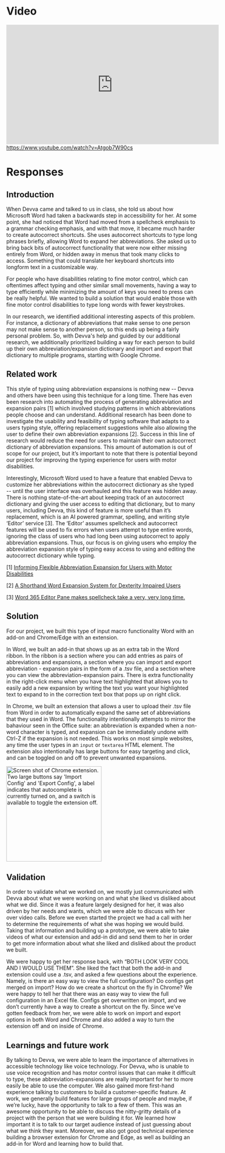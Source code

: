 # Video

<iframe width="560" height="315" src="https://www.youtube.com/embed/Atgob7W90cs" title="YouTube video player" frameborder="0" allow="accelerometer; autoplay; clipboard-write; encrypted-media; gyroscope; picture-in-picture" allowfullscreen></iframe>

<div>
  <a href="https://www.youtube.com/watch?v=Atgob7W90cs">https://www.youtube.com/watch?v=Atgob7W90cs</a>
</div>

# Responses
## Introduction

When Devva came and talked to us in class, she told us about how Microsoft Word had taken a backwards step in accessibility for her. At some point, she had noticed that Word had moved from a spellcheck emphasis to a grammar checking emphasis, and with that move, it became much harder to create autocorrect shortcuts. She uses autocorrect shortcuts to type long phrases briefly, allowing Word to expand her abbreviations. She asked us to bring back bits of autocorrect functionality that were now either missing entirely from Word, or hidden away in menus that took many clicks to access. Something that could translate her keyboard shortcuts into longform text in a customizable way.

For people who have disabilities relating to fine motor control, which can oftentimes affect typing and other similar small movements, having a way to type efficiently while minimizing the amount of keys you need to press can be really helpful. We wanted to build a solution that would enable those with fine motor control disabilities to type long words with fewer keystrokes.

In our research, we identified additional interesting aspects of this problem. For instance, a dictionary of abbreviations that make sense to one person may not make sense to another person, so this ends up being a fairly personal problem. So, with Devva's help and guided by our additional research, we additionally prioritized building a way for each person to build up their own abbreviation/expansion dictionary and import and export that dictionary to multiple programs, starting with Google Chrome.

## Related work

This style of typing using abbreviation expansions is nothing new -- Devva and others have been using this technique for a long time. There has even been research into automating the process of generating abbreviation and expansion pairs [1] which involved studying patterns in which abbreviations people choose and can understand. Additional research has been done to investigate the usability and feasibility of typing software that adapts to a users typing style, offering replacement suggestions while also allowing the user to define their own abbreviation expansions [2]. Success in this line of research would reduce the need for users to maintain their own autocorrect dictionary of abbreviation expansions. This amount of automation is out of scope for our project, but it’s important to note that there is potential beyond our project for improving the typing experience for users with motor disabilities. 

Interestingly, Microsoft Word used to have a feature that enabled Devva to customize her abbreviations within the autocorrect dictionary as she typed -- until the user interface was overhauled and this feature was hidden away. There is nothing state-of-the-art about keeping track of an autocorrect dictionary and giving the user access to editing that dictionary, but to many users, including Devva, this kind of feature is more useful than it’s replacement, which is an AI powered grammar, spelling, and writing style ‘Editor’ service [3]. The ‘Editor’ assumes spellcheck and autocorrect features will be used to fix errors when users attempt to type entire words, ignoring the class of users who had long been using autocorrect to apply abbreviation expansions. Thus, our focus is on giving users who employ the abbreviation expansion style of typing easy access to using and editing the autocorrect dictionary while typing. 

[1] [Informing Flexible Abbreviation Expansion for Users with Motor Disabilities](https://www.researchgate.net/publication/225159894_Informing_Flexible_Abbreviation_Expansion_for_Users_with_Motor_Disabilities)

[2] [A Shorthand Word Expansion System for
Dexterity Impaired Users](https://citeseerx.ist.psu.edu/viewdoc/download?doi=10.1.1.101.8147&rep=rep1&type=pdf)

[3] [Word 365 Editor Pane makes spellcheck take a very, very long time.](https://answers.microsoft.com/en-us/msoffice/forum/msoffice_word-mso_win10-mso_365hp/word-365-editor-pane-makes-spellcheck-take-a-very/3bc1f9e5-7b4a-4340-974f-e84844bd5cc5?page=1)

## Solution

For our project, we built this type of input macro functionality Word with an add-on and Chrome/Edge with an extension.

In Word, we built an add-in that shows up as an extra tab in the Word ribbon. In the ribbon is a section where you can add entries as pairs of abbreviations and expansions, a section where you can import and export abbreviation - expansion pairs in the form of a .tsv file, and a section where you can view the abbreviation-expansion pairs. There is extra functionality in the right-click menu when you have text highlighted that allows you to easily add a new expansion by writing the text you want your highlighted text to expand to in the correction text box that pops up on right click. 

In Chrome, we built an extension that allows a user to upload their .tsv file from Word in order to automatically expand the same set of abbreviations that they used in Word. The functionality intentionally attempts to mirror the bahaviour seen in the Office suite: an abbreviation is expanded when a non-word character is typed, and expansion can be immediately undone with Ctrl-Z if the expansion is not needed. This works on most simple websites, any time the user types in an `input` or `textarea` HTML element. The extension also intentionally has large buttons for easy targeting and click, and can be toggled on and off to prevent unwanted expansions.

<img width="251" alt="Screen shot of Chrome extension. Two large buttons say 'Import Config' and 'Export Config', a label indicates that autocomplete is currently turned on, and a switch is available to toggle the extension off." src="https://user-images.githubusercontent.com/1192815/121298393-a8622f80-c8a8-11eb-97e3-79a5532a1489.png">


## Validation

In order to validate what we worked on, we mostly just communicated with Devva about what we were working on and what she liked vs disliked about what we did. Since it was a feature largely designed for her, it was also driven by her needs and wants, which we were able to discuss with her over video calls. Before we even started the project we had a call with her to determine the requirements of what she was hoping we would build. Taking that information and building up a prototype, we were able to take videos of what our extension and add-in did and send them to her in order to get more information about what she liked and disliked about the product we built.

We were happy to get her response back, with “BOTH LOOK VERY COOL AND I WOULD USE THEM”. She liked the fact that both the add-in and extension could use a .tsv, and asked a few questions about the experience. Namely, is there an easy way to view the full configuration? Do configs get merged on import? How do we create a shortcut on the fly in Chrome? We were happy to tell her that there was an easy way to view the full configuration in an Excel file. Configs get overwritten on import, and we don’t currently have a way to create a shortcut on the fly. Since we’ve gotten feedback from her, we were able to work on import and export options in both Word and Chrome and also added a way to turn the extension off and on inside of Chrome.


## Learnings and future work

By talking to Devva, we were able to learn the importance of alternatives in accessible technology like voice technology. For Devva, who is unable to use voice recognition and has motor control issues that can make it difficult to type, these abbreviation-expansions are really important for her to more easily be able to use the computer.  We also gained more first-hand experience talking to customers to build a customer-specific feature. At work, we generally build features for large groups of people and maybe, if we’re lucky, have the opportunity to talk to a few of them. This was an awesome opportunity to be able to discuss the nitty-gritty details of a project with the person that we were building it for. We learned how important it is to talk to our target audience instead of just guessing about what we think they want. Moreover, we also got good technical experience building a browser extension for Chrome and Edge, as well as building an add-in for Word and learning how to build that. 
